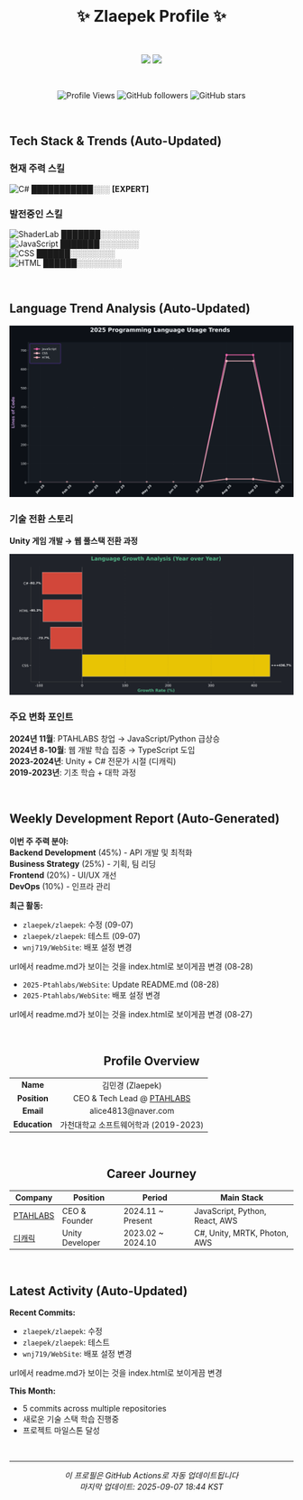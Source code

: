 <div align="center">
<br>

<h1 align="center">✨ Zlaepek Profile ✨</h1>

<br>

<!-- GitHub 통계 - 높이 맞춤 -->
<p align="center">
  <img height=200 src="https://github-readme-stats.vercel.app/api?username=zlaepek&show_icons=true&count_private=true&include_all_commits=true&theme=material-palenight&hide_border=true&bg_color=20232a&icon_color=E3E3E3A8&text_color=fff&title_color=52b788" />
  <img height=200 src="https://github-readme-activity-graph.vercel.app/graph?username=zlaepek&theme=react-dark&bg_color=20232a&hide_border=true&line=b7e4c7&color=52b788&area=true&height=200&custom_title=Contribution%20Activity"/>
</p>

<br>

<!-- 현재 상태 -->
<div align="center">

![Profile Views](https://komarev.com/ghpvc/?username=zlaepek&color=52b788&style=flat-square)
![GitHub followers](https://img.shields.io/github/followers/zlaepek?color=52b788&style=flat-square)
![GitHub stars](https://img.shields.io/github/stars/zlaepek?color=52b788&style=flat-square)

</div>

<br>

</div>

<!-- 자동 업데이트 섹션들 -->

## Tech Stack & Trends (Auto-Updated)

<!-- SKILL_START -->
### 현재 주력 스킬
![C#](https://img.shields.io/badge/C#-Lv.80-239120?style=for-the-badge&logo=c-sharp&logoColor=white) ███████████░░░ **[EXPERT]**  

### 발전중인 스킬
![ShaderLab](https://img.shields.io/badge/ShaderLab-Lv.52-666666?style=for-the-badge&logo=shaderlab&logoColor=white) ███████░░░░░░░  
![JavaScript](https://img.shields.io/badge/JavaScript-Lv.50-F7DF1E?style=for-the-badge&logo=javascript&logoColor=black) ███████░░░░░░░  
![CSS](https://img.shields.io/badge/CSS-Lv.48-1572B6?style=for-the-badge&logo=css3&logoColor=white) ██████░░░░░░░░  
![HTML](https://img.shields.io/badge/HTML-Lv.42-E34F26?style=for-the-badge&logo=html5&logoColor=white) ██████░░░░░░░░  

<!-- SKILL_END -->

<br>

## Language Trend Analysis (Auto-Updated)

<!-- TREND_CHART -->
![Language Trends](./assets/language_trend_chart.png)
<!-- /TREND_CHART -->

### 기술 전환 스토리
**Unity 게임 개발 → 웹 풀스택 전환 과정**

<!-- GROWTH_CHART -->
![Growth Chart](./assets/language_growth_chart.png)  
<!-- /GROWTH_CHART -->

### 주요 변화 포인트
**2024년 11월**: PTAHLABS 창업 → JavaScript/Python 급상승  
**2024년 8-10월**: 웹 개발 학습 집중 → TypeScript 도입  
**2023-2024년**: Unity + C# 전문가 시절 (디캐릭)  
**2019-2023년**: 기초 학습 + 대학 과정

<br>

## Weekly Development Report (Auto-Generated)

<!-- WEEKLY_START -->
**이번 주 주력 분야:**  
**Backend Development** (45%) - API 개발 및 최적화  
**Business Strategy** (25%) - 기획, 팀 리딩  
**Frontend** (20%) - UI/UX 개선  
**DevOps** (10%) - 인프라 관리  

**최근 활동:**  
- `zlaepek/zlaepek`: 수정 (09-07)  
- `zlaepek/zlaepek`: 테스트 (09-07)  
- `wnj719/WebSite`: 배포 설정 변경

url에서 readme.md가 보이는 것을 index.html로 보이게끔 변경 (08-28)  
- `2025-Ptahlabs/WebSite`: Update README.md (08-28)  
- `2025-Ptahlabs/WebSite`: 배포 설정 변경

url에서 readme.md가 보이는 것을 index.html로 보이게끔 변경 (08-27)  
<!-- WEEKLY_END -->

<br>

<div align="center">

## Profile Overview

<table>
  <tr>
    <td align="center"><strong>Name</strong></td>
    <td align="center">김민경 (Zlaepek)</td>
  </tr>
  <tr>
    <td align="center"><strong>Position</strong></td>
    <td align="center">CEO & Tech Lead @ <a href="https://ptahlabs.co.kr/">PTAHLABS</a></td>
  </tr>
  <tr>
    <td align="center"><strong>Email</strong></td>
    <td align="center">alice4813@naver.com</td>
  </tr>
  <tr>
    <td align="center"><strong>Education</strong></td>
    <td align="center">가천대학교 소프트웨어학과 (2019-2023)</td>
  </tr>
</table>

<br>

## Career Journey

<table>
  <thead>
    <tr>
      <th>Company</th>
      <th>Position</th>
      <th>Period</th>
      <th>Main Stack</th>
    </tr>
  </thead>
  <tbody>
    <tr>
      <td><a href="https://ptahlabs.co.kr/">PTAHLABS</a></td>
      <td>CEO & Founder</td>
      <td>2024.11 ~ Present</td>
      <td>JavaScript, Python, React, AWS</td>
    </tr>
    <tr>
      <td><a href="https://www.dcarrick.co.kr/">디캐릭</a></td>
      <td>Unity Developer</td>
      <td>2023.02 ~ 2024.10</td>
      <td>C#, Unity, MRTK, Photon, AWS</td>
    </tr>
  </tbody>
</table>

</div>

<br>

## Latest Activity (Auto-Updated)

<!-- ACTIVITY_START -->
**Recent Commits:**  
- `zlaepek/zlaepek`: 수정  
- `zlaepek/zlaepek`: 테스트  
- `wnj719/WebSite`: 배포 설정 변경

url에서 readme.md가 보이는 것을 index.html로 보이게끔 변경  

**This Month:**  
- 5 commits across multiple repositories  
- 새로운 기술 스택 학습 진행중  
- 프로젝트 마일스톤 달성  
<!-- ACTIVITY_END -->

<br>

---

<div align="center">

*이 프로필은 GitHub Actions로 자동 업데이트됩니다*  
*마지막 업데이트: <!-- UPDATE_TIME -->2025-09-07 18:44 KST<!-- /UPDATE_TIME -->*

</div>